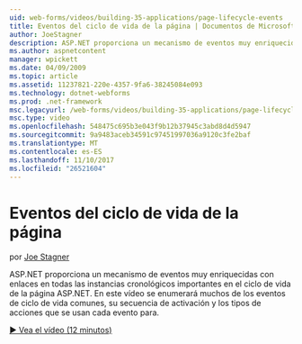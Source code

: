 ```yaml
---
uid: web-forms/videos/building-35-applications/page-lifecycle-events
title: Eventos del ciclo de vida de la página | Documentos de Microsoft
author: JoeStagner
description: ASP.NET proporciona un mecanismo de eventos muy enriquecidas con enlaces en todas las instancias cronológicos importantes en el ciclo de vida de la página ASP.NET. Este vídeo le enum...
ms.author: aspnetcontent
manager: wpickett
ms.date: 04/09/2009
ms.topic: article
ms.assetid: 11237821-220e-4357-9fa6-38245084e093
ms.technology: dotnet-webforms
ms.prod: .net-framework
msc.legacyurl: /web-forms/videos/building-35-applications/page-lifecycle-events
msc.type: video
ms.openlocfilehash: 548475c695b3e043f9b12b37945c3abd8d4d5947
ms.sourcegitcommit: 9a9483aceb34591c97451997036a9120c3fe2baf
ms.translationtype: MT
ms.contentlocale: es-ES
ms.lasthandoff: 11/10/2017
ms.locfileid: "26521604"
---
```

<a name="page-lifecycle-events"></a>Eventos del ciclo de vida de la página
====================
por [Joe Stagner](https://github.com/JoeStagner)

ASP.NET proporciona un mecanismo de eventos muy enriquecidas con enlaces en todas las instancias cronológicos importantes en el ciclo de vida de la página ASP.NET. En este vídeo se enumerará muchos de los eventos de ciclo de vida comunes, su secuencia de activación y los tipos de acciones que se usan cada evento para.

[&#9654; Vea el vídeo (12 minutos)](https://channel9.msdn.com/Blogs/ASP-NET-Site-Videos/page-lifecycle-events)

